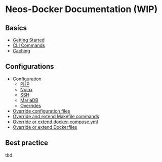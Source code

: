 # Neos-Docker Documentation (WIP)

## Basics

* [Getting Started](basics/getting-started.md)
* [CLI Commands](basics/commands.md)
* [Caching](basics/caching.md)

## Configurations

* [Configuration](configuration/configuration.md)
  * [PHP](configuration/configuration.md#php)
  * [Nginx](configuration/configuration.md#nginx)
  * [SSH](configuration/configuration.md#ssh)
  * [MariaDB](configuration/configuration.md#mariadb)
  * [Overrides](configuration/configuration.md#overrides)
* [Override configuration files](configuration/override-configuration-files.md)
* [Override and extend Makefile commands](configuration/extend-makefile.md)
* [Override or extend docker-compose.yml](configuration/override-docker-compose-yml.md)
* [Override or extend Dockerfiles](configuration/override-dockerfiles.md)

<!-- * [.env](configuration/env.md) -->

## Best practice

tbd.

<!-- **Neos** -->

<!-- * [Neos - init new project](best-practice/neos-init.md) -->
<!-- * [Neos - init existing project] (best-practice/neos-init-existing.md) -->
<!-- * [Neos - multisite setups](best-practice/neos-multisite.md) -->

<!-- **docker-compose** -->

<!-- * [Docker - additional services](best-practice/docker-additional-service.md) -->
